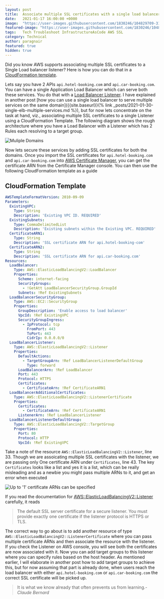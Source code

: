 ```yaml
---
layout: post
title:  Associate multiple SSL certificates with a single load balancer within a CloudFormation template
date:   2021-01-17 16:00:00 +0000
image:  "https://user-images.githubusercontent.com/1830246/104829709-31cb8380-586e-11eb-80c3-8863aeeaadc3.jpg"
featured-image: "https://user-images.githubusercontent.com/1830246/104848763-421b4700-58de-11eb-9eed-7f8bd4dd8a28.png"
tags:   Tech Troubleshoot InfrastructureAsCode AWS SSL
category: Technical
author: paragnair
featured: true
hidden: true
---
```


Did you know AWS supports associating multiple SSL certificates to a Single Load balancer listener? Here is how you can do that in a [CloudFormation template](https://aws.amazon.com/cloudformation/).

Lets say you have 2 APIs `api.hotel-booking.com` and `api.car-booking.com`. You can have a single Application Load Balancer which can serve both these services. You do that with a [Load Balancer Listener](https://docs.aws.amazon.com/elasticloadbalancing/latest/application/load-balancer-listeners.html). I have explained in another post [how you can use a single load balancer to serve multiple services on the same domain]({{site.baseurl}}{% link _posts/2021-01-30-single-elb-multiple-services.md %}), but for now lets concentrate on the task at hand, viz., associating multiple SSL certificates to a single Listener using a CloudFormation Template. The following diagram shows the rough architecture where you have a Load Balancer with a Listener which has 2 Rules each resolving to a target group.

![Muliple Domains](https://user-images.githubusercontent.com/1830246/104829719-532c6f80-586e-11eb-83ad-368532734a0a.jpeg)

Now lets secure these services by adding SSL certificates for both the domains. Once you import the SSL certificates for `api.hotel-booking.com` and `api.car-booking.com` into [AWS Certificate Manager](https://aws.amazon.com/certificate-manager/), you can get the certificate ARN from the Certificate Manager console. You can then use the following CloudFormation template as a guide

## CloudFormation Template
```yaml
AWSTemplateFormatVersion: 2010-09-09
Parameters:
  ExistingVPC:
    Type: String
    Description: 'Existing VPC ID. REQUIRED'
  ExistingSubnets:
    Type: CommaDelimitedList
    Description: 'Existing subnets within the Existing VPC. REQUIRED'
  CertificateARN1:
    Type: String
    Description: 'SSL certificate ARN for api.hotel-booking-com'
  CertificateARN2:
    Type: String
    Description: 'SSL certificate ARN for api.car-booking.com'
Resources:
  LoadBalancer:
    Type: AWS::ElasticLoadBalancingV2::LoadBalancer
    Properties:
      Scheme: internet-facing
      SecurityGroups:
        - !GetAtt LoadBalancerSecurityGroup.GroupId
      Subnets: !Ref ExistingSubnets
  LoadBalancerSecurityGroup:
    Type: AWS::EC2::SecurityGroup
    Properties:
      GroupDescription: 'Enable access to load balancer'
      VpcId: !Ref ExistingVPC
      SecurityGroupIngress:
        - IpProtocol: tcp
          FromPort: 443
          ToPort: 443
          CidrIp: 0.0.0.0/0
  LoadBalancerListener:
    Type: AWS::ElasticLoadBalancingV2::Listener
    Properties:
      DefaultActions:
        - TargetGroupArn: !Ref LoadBalancerListenerDefaultGroup
          Type: forward
      LoadBalancerArn: !Ref LoadBalancer
      Port: 443
      Protocol: HTTPS
      Certificates:
        - CertificateArn: !Ref CertificateARN1
  LoadBalancerAdditionalCertificates:
    Type: AWS::ElasticLoadBalancingV2::ListenerCertificate
    Properties:
      Certificates:
        - CertificateArn: !Ref CertificateARN1
      ListenerArn: !Ref LoadBalancerListener
  LoadBalancerListenerDefaultGroup:
    Type: AWS::ElasticLoadBalancingV2::TargetGroup
    Properties:
      Port: 80
      Protocol: HTTP
      VpcId: !Ref ExistingVPC

````

Take a note of the resource `AWS::ElasticLoadBalancingV2::Listener`, line 33. Though we are assoicating multiple SSL certificates with the listener, we are passing only One certificate ARN under `Certificates`, line 43. The key `Certificates` looks like a list and yes it is a list, which can be really misleading and as a newbie you might pass multiple ARNs to it, and get an error when executed

![Up to '1' certificate ARNs can be specified](https://user-images.githubusercontent.com/1830246/104829739-7b1bd300-586e-11eb-91bd-6b0616090d2d.png)

If you read the documentation for [AWS::ElasticLoadBalancingV2::Listener](https://docs.aws.amazon.com/AWSCloudFormation/latest/UserGuide/aws-resource-elasticloadbalancingv2-listener.html#cfn-elasticloadbalancingv2-listener-certificates) carefully, it reads

> The default SSL server certificate for a secure listener. You must provide exactly one certificate if the listener protocol is HTTPS or TLS.

The correct way to go about is to add another resource of type `AWS::ElasticLoadBalancingV2::ListenerCertificate` where you can pass multiple certificate ARNs and then associate the resource with the listener. If you check the Listener on AWS console, you will see both the certificates are now associated with it. Now you can add target groups to this listener where you can specify rules based on the host header. As mentioned earlier, I will elaborate in another post how to add target groups to achieve this, but for now assuming that part is already done, when users reach the load balancer with either `api.hotel-booking.com` or `api.car-booking.com` the correct SSL certificate will be picked up.

> It is what we know already that often prevents us from learning.<cite>- Claude Bernard</cite>